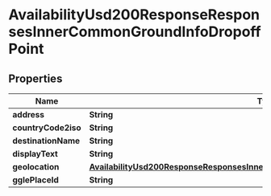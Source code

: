 

# AvailabilityUsd200ResponseResponsesInnerCommonGroundInfoDropoffPoint


## Properties

| Name | Type | Description | Notes |
|------------ | ------------- | ------------- | -------------|
|**address** | **String** |  |  [optional] |
|**countryCode2iso** | **String** |  |  [optional] |
|**destinationName** | **String** |  |  [optional] |
|**displayText** | **String** |  |  [optional] |
|**geolocation** | [**AvailabilityUsd200ResponseResponsesInnerCommonGroundInfoDropoffPointGeolocation**](AvailabilityUsd200ResponseResponsesInnerCommonGroundInfoDropoffPointGeolocation.md) |  |  [optional] |
|**gglePlaceId** | **String** |  |  [optional] |




